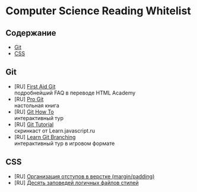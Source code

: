 # Computer Science Reading Whitelist

## Содержание

* [Git](#git)
* [CSS](#css)

## Git

* [RU] [First Aid Git](http://firstaidgit.ru/#/)  
подробнейший FAQ в переводе HTML Academy
* [RU] [Pro Git](https://git-scm.com/book/ru/v2)  
настольная книга
* [RU] [Git How To](https://githowto.com/ru)  
интерактивный тур
* [RU] [Git Tutorial](https://learn.javascript.ru/screencast/git)  
скринкаст от Learn.javascript.ru
* [RU] [Learn Git Branching](https://learngitbranching.js.org/)  
интерактивный тур в игровом формате

## CSS

* [RU] [Организация отступов в верстке (margin/padding)](https://habr.com/ru/post/340420/)
* [RU] [Десять заповедей логичных файлов стилей](http://css-live.ru/articles/desyat-zapovedej-logichnyx-fajlov-stilej.html)
